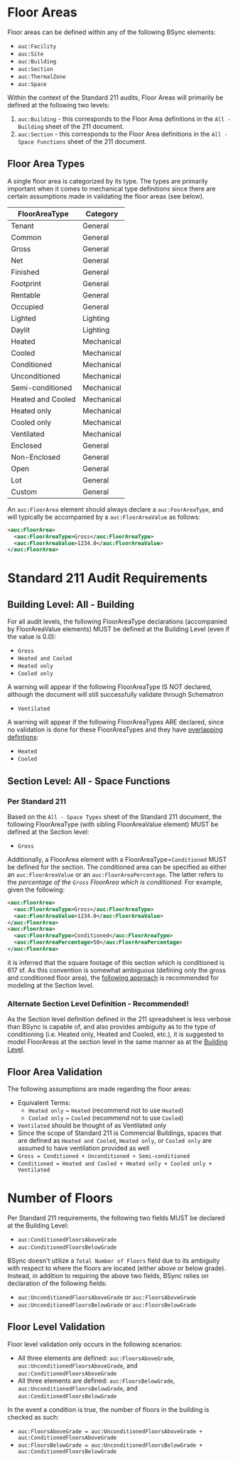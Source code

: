 # Floor Areas

Floor areas can be defined within any of the following BSync elements:
- `auc:Facility`
- `auc:Site`
- `auc:Building`
- `auc:Section`
- `auc:ThermalZone`
- `auc:Space`

Within the context of the Standard 211 audits, Floor Areas will primarily be defined at the following two levels:
1. `auc:Building` - this corresponds to the Floor Area definitions in the `All - Building` sheet of the 211 document.
2. `auc:Section` - this corresponds to the Floor Area definitions in the `All - Space Functions` sheet of the 211 document.

## Floor Area Types
A single floor area is categorized by its type.  The types are primarily important when it comes to mechanical type definitions since there are certain assumptions made in validating the floor areas (see below).  

| FloorAreaType | Category |
|-------------------|------------|
| Tenant | General |
| Common | General |
| Gross | General |
| Net | General |
| Finished | General |
| Footprint | General |
| Rentable | General |
| Occupied | General |
| Lighted | Lighting |
| Daylit | Lighting |
| Heated | Mechanical |
| Cooled | Mechanical |
| Conditioned | Mechanical |
| Unconditioned | Mechanical |
| Semi-conditioned | Mechanical |
| Heated and Cooled | Mechanical |
| Heated only | Mechanical |
| Cooled only | Mechanical |
| Ventilated | Mechanical |
| Enclosed | General |
| Non-Enclosed | General |
| Open | General |
| Lot | General |
| Custom | General |

An `auc:FloorArea` element should always declare a `auc:FoorAreaType`, and will typically be accompanied by a `auc:FloorAreaValue` as follows:
```xml
<auc:FloorArea>
  <auc:FloorAreaType>Gross</auc:FloorAreaType>
  <auc:FloorAreaValue>1234.0</auc:FloorAreaValue>
</auc:FloorArea>
```

# Standard 211 Audit Requirements
## Building Level: All - Building
For all audit levels, the following FloorAreaType declarations (accompanied by FloorAreaValue elements) MUST be defined at the Building Level (even if the value is 0.0):
- `Gross`
- `Heated and Cooled`
- `Heated only`
- `Cooled only`

A warning will appear if the following FloorAreaType IS NOT declared, although the document will still successfully validate through Schematron
- `Ventilated`

A warning will appear if the following FloorAreaTypes ARE declared, since no validation is done for these FloorAreaTypes and they have [overlapping defintions](#floor-area-validation):
- `Heated`
- `Cooled`

## Section Level: All - Space Functions
### Per Standard 211
Based on the `All - Space Types` sheet of the Standard 211 document, the following FloorAreaType (with sibling FloorAreaValue element) MUST be defined at the Section level:
- `Gross`

Additionally, a FloorArea element with a FloorAreaType=`Conditioned` MUST be defined for the section.  The conditioned area can be specified as either an `auc:FloorAreaValue` or an `auc:FloorAreaPercentage`.  The latter refers to the *percentage of the `Gross` FloorArea which is conditioned*.  For example, given the following:
```xml
<auc:FloorArea>
  <auc:FloorAreaType>Gross</auc:FloorAreaType>
  <auc:FloorAreaValue>1234.0</auc:FloorAreaValue>
</auc:FloorArea>
<auc:FloorArea>
  <auc:FloorAreaType>Conditioned</auc:FloorAreaType>
  <auc:FloorAreaPercentage>50</auc:FloorAreaPercentage>
</auc:FloorArea>
```

it is inferred that the square footage of this section which is conditioned is 617 sf.  As this convention is somewhat ambiguous (defining only the gross and conditioned floor area), the [following approach](#alternate-section-level-definition---recommended) is recommended for modeling at the Section level.

### Alternate Section Level Definition - Recommended!
As the Section level definition defined in the 211 spreadsheet is less verbose than BSync is capable of, and also provides ambiguity as to the type of conditioning (i.e. Heated only, Heated and Cooled, etc.), it is suggested to model FloorAreas at the section level in the same manner as at the [Building Level](#building-level-all---building).

## Floor Area Validation
The following assumptions are made regarding the floor areas:
- Equivalent Terms:
    - `Heated only` ~ `Heated` (recommend not to use `Heated`)
    - `Cooled only` ~ `Cooled` (recommend not to use `Cooled`)
- `Ventilated` should be thought of as Ventilated only
- Since the scope of Standard 211 is Commercial Buildings, spaces that are defined as `Heated and Cooled`, `Heated only`, or `Cooled only` are assumed to have ventilation provided as well
- `Gross = Conditioned + Unconditioned + Semi-conditioned`
- `Conditioned = Heated and Cooled + Heated only + Cooled only + Ventilated`

# Number of Floors
Per Standard 211 requirements, the following two fields MUST be declared at the Building Level:
- `auc:ConditionedFloorsAboveGrade`
- `auc:ConditionedFloorsBelowGrade`

BSync doesn't utilize a `Total Number of Floors` field due to its ambiguity with respect to where the floors are located (either above or below grade).  Instead, in addition to requiring the above two fields, BSync relies on declaration of the following fields:
- `auc:UnconditionedFloorsAboveGrade` or `auc:FloorsAboveGrade`
- `auc:UnconditionedFloorsBelowGrade` or `auc:FloorsBelowGrade`

## Floor Level Validation
Floor level validation only occurs in the following scenarios:
- All three elements are defined: `auc:FloorsAboveGrade`,  `auc:UnconditionedFloorsAboveGrade`, and `auc:ConditionedFloorsAboveGrade`
- All three elements are defined: `auc:FloorsBelowGrade`,  `auc:UnconditionedFloorsBelowGrade`, and `auc:ConditionedFloorsBelowGrade`

In the event a condition is true, the number of floors in the building is checked as such:
- `auc:FloorsAboveGrade = auc:UnconditionedFloorsAboveGrade + auc:ConditionedFloorsAboveGrade`
- `auc:FloorsBelowGrade = auc:UnconditionedFloorsBelowGrade + auc:ConditionedFloorsBelowGrade`